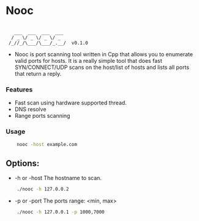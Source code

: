 # Nooc

```console

   ___  ___  ___  ___
  / _ \/ _ \/ _ \/ _ 
 /_//_/\___/\___/_.__/  v0.1.0

```


- Nooc is port scanning tool written in Cpp that allows you to enumerate valid ports for hosts. It is a really simple tool that does fast SYN/CONNECT/UDP scans on the host/list of hosts and lists all ports that return a reply. 

### Features 
- Fast scan using hardware supported thread.
- DNS resolve
- Range ports scanning

### Usage

```zsh
    nooc -host example.com
```

## Options:

+ -h or -host
The hostname to scan.
```zsh
    ./nooc -h 127.0.0.2
```

+ -p or -port
The ports range: <min, max>
```zsh
    ./nooc -h 127.0.0.1 -p 1000,7000
```

